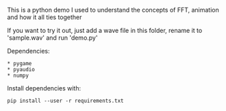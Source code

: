 This is a python demo I used to understand the concepts of FFT, animation and how it all ties together

If you want to try it out, just add a wave file in this folder, rename it to 'sample.wav' and run 'demo.py'

Dependencies:

    * pygame
    * pyaudio
    * numpy
    
Install dependencies with:

    pip install --user -r requirements.txt


    